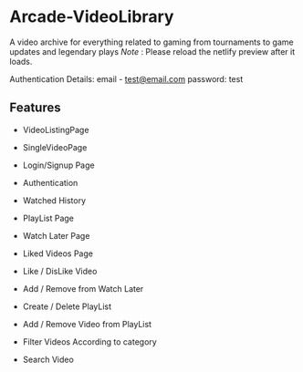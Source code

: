 # Arcade-VideoLibrary
A video archive for everything related to gaming from tournaments to game updates and legendary plays
*Note* : Please reload the netlify preview after it loads. 

Authentication Details:
email - test@email.com
password: test

## Features
 
- VideoListingPage

- SingleVideoPage

- Login/Signup Page
- Authentication
- Watched History

- PlayList Page

- Watch Later Page

- Liked Videos Page

- Like / DisLike Video

- Add / Remove from Watch Later

- Create / Delete PlayList

- Add / Remove Video from PlayList

- Filter Videos According to category
- Search Video
